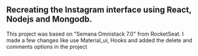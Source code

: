 ## Recreating the Instagram interface using React, Nodejs and Mongodb.

This project was based on "Semana Omnistack 7.0" from RocketSeat. I made a few changes like use Material_ui, Hooks and added the delete and comments options in the project
